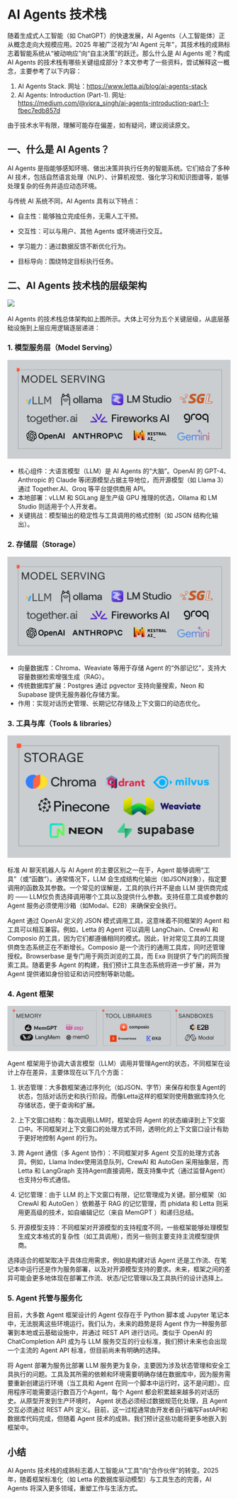 # AI Agents 技术栈

随着生成式人工智能（如 ChatGPT）的快速发展，AI Agents（人工智能体）正从概念走向大规模应用。2025 年被广泛视为“AI Agent 元年”，其技术栈的成熟标志着智能系统从“被动响应”向“自主决策”的跃迁。那么什么是 AI Agents 呢？构成 AI Agents 的技术栈有哪些关键组成部分？本文参考了一些资料，尝试解释这一概念，主要参考了以下内容：

1. AI Agents Stack. 网址：https://www.letta.ai/blog/ai-agents-stack
2. AI Agents: Introduction (Part-1). 网址: https://medium.com/@vipra_singh/ai-agents-introduction-part-1-fbec7edb857d

由于技术水平有限，理解可能存在偏差，如有疑问，建议阅读原文。

## 一、什么是 AI Agents？

AI Agents 是指能够感知环境、做出决策并执行任务的智能系统。它们结合了多种 AI 技术，包括自然语言处理（NLP）、计算机视觉、强化学习和知识图谱等，能够处理复杂的任务并适应动态环境。

与传统 AI 系统不同，AI Agents 具有以下特点：

* 自主性：能够独立完成任务，无需人工干预。

* 交互性：可以与用户、其他 Agents 或环境进行交互。

* 学习能力：通过数据反馈不断优化行为。

* 目标导向：围绕特定目标执行任务。

## 二、AI Agents 技术栈的层级架构

![](https://raw.githubusercontent.com/mogoweb/mywritings/master/book_wechat/2025/202502/images/ai_agent_stack_01.png)

AI Agents 的技术栈总体架构如上图所示。大体上可分为五个关键层级，从底层基础设施到上层应用逻辑逐层递进：

### 1. 模型服务层（Model Serving）

![](https://raw.githubusercontent.com/mogoweb/mywritings/master/book_wechat/2025/202502/images/ai_agent_stack_02.png)

- 核心组件：大语言模型（LLM）是 AI Agents 的“大脑”。OpenAI 的 GPT-4、Anthropic 的 Claude 等闭源模型占据主导地位，而开源模型（如 Llama 3）通过 Together.AI、Groq 等平台提供商用 API。
- 本地部署：vLLM 和 SGLang 是生产级 GPU 推理的优选，Ollama 和 LM Studio 则适用于个人开发者。
- 关键挑战：模型输出的稳定性与工具调用的格式控制（如 JSON 结构化输出）。

### 2. 存储层（Storage）

![](https://raw.githubusercontent.com/mogoweb/mywritings/master/book_wechat/2025/202502/images/ai_agent_stack_02.png)

- 向量数据库：Chroma、Weaviate 等用于存储 Agent 的“外部记忆”，支持大容量数据检索增强生成（RAG）。
- 传统数据库扩展：Postgres 通过 pgvector 支持向量搜索，Neon 和 Supabase 提供无服务器化存储方案。
- 作用：实现对话历史管理、长期记忆存储及上下文窗口的动态优化。

### 3. 工具与库（Tools & libraries）

![](https://raw.githubusercontent.com/mogoweb/mywritings/master/book_wechat/2025/202502/images/ai_agent_stack_03.png)

标准 AI 聊天机器人与 AI Agent 的主要区别之一在于，Agent 能够调用“工具”（或“函数”）。通常情况下，LLM 会生成结构化输出（如JSON对象），指定要调用的函数及其参数。一个常见的误解是，工具的执行并不是由 LLM 提供商完成的 —— LLM仅负责选择调用哪个工具以及提供什么参数。支持任意工具或参数的 Agent 服务必须使用沙箱（如Modal、E2B）来确保安全执行。

Agent 通过 OpenAI 定义的 JSON 模式调用工具，这意味着不同框架的 Agent 和工具可以相互兼容。例如，Letta 的 Agent 可以调用 LangChain、CrewAI 和 Composio 的工具，因为它们都遵循相同的模式。因此，针对常见工具的工具提供商生态系统正在不断增长。Composio 是一个流行的通用工具库，同时还管理授权。Browserbase 是专门用于网页浏览的工具，而 Exa 则提供了专门的网页搜索工具。随着更多 Agent 的构建，我们预计工具生态系统将进一步扩展，并为 Agent 提供诸如身份验证和访问控制等新功能。

### 4. Agent 框架

![](https://raw.githubusercontent.com/mogoweb/mywritings/master/book_wechat/2025/202502/images/ai_agent_stack_04.png)

Agent 框架用于协调大语言模型（LLM）调用并管理Agent的状态，不同框架在设计上存在差异，主要体现在以下几个方面：

1. 状态管理：大多数框架通过序列化（如JSON、字节）来保存和恢复Agent的状态，包括对话历史和执行阶段。而像Letta这样的框架则使用数据库持久化存储状态，便于查询和扩展。

2. 上下文窗口结构：每次调用LLM时，框架会将 Agent 的状态编译到上下文窗口中。不同框架对上下文窗口的处理方式不同，透明化的上下文窗口设计有助于更好地控制 Agent 的行为。

3. 跨 Agent 通信（多 Agent 协作）：不同框架对多 Agent 交互的处理方式各异。例如，Llama Index使用消息队列，CrewAI 和 AutoGen 采用抽象层，而 Letta 和 LangGraph 支持Agent直接调用，既支持集中式（通过监督Agent）也支持分布式通信。

4. 记忆管理：由于 LLM 的上下文窗口有限，记忆管理成为关键。部分框架（如 CrewAI 和 AutoGen ）依赖基于 RAG 的记忆管理，而 phidata 和 Letta 则采用更高级的技术，如自编辑记忆（来自 MemGPT ）和递归总结。

5. 开源模型支持：不同框架对开源模型的支持程度不同，一些框架能够处理模型生成文本格式的复杂性（如工具调用），而另一些则主要支持主流模型提供商。

选择适合的框架取决于具体应用需求，例如是构建对话 Agent 还是工作流、在笔记本中运行还是作为服务部署，以及对开源模型支持的要求。未来，框架之间的差异可能会更多地体现在部署工作流、状态/记忆管理以及工具执行的设计选择上。

### 5. Agent 托管与服务化

目前，大多数 Agent 框架设计的 Agent 仅存在于 Python 脚本或 Jupyter 笔记本中，无法脱离这些环境运行。我们认为，未来的趋势是将 Agent 作为一种服务部署到本地或云基础设施中，并通过 REST API 进行访问。类似于 OpenAI 的 ChatCompletion API 成为与 LLM 服务交互的行业标准，我们预计未来也会出现一个主流的 Agent API 标准，但目前尚未有明确的选择。

将 Agent 部署为服务比部署 LLM 服务更为复杂，主要因为涉及状态管理和安全工具执行的问题。工具及其所需的依赖和环境需要明确存储在数据库中，因为服务需要重新创建运行环境（当工具和 Agent 在同一个脚本中运行时，这不是问题）。应用程序可能需要运行数百万个Agent，每个 Agent 都会积累越来越多的对话历史。从原型开发到生产环境时， Agent 状态必须经过数据规范化处理，且 Agent 交互必须通过 REST API 定义。目前，这一过程通常由开发者自行编写FastAPI和数据库代码完成，但随着 Agent 技术的成熟，我们预计这些功能将更多地嵌入到框架中。


## 小结

AI Agents 技术栈的成熟标志着人工智能从“工具”向“合作伙伴”的转变。2025 年，随着框架标准化（如 Letta 的数据库驱动模型）与工具生态的完善，AI Agents 将深入更多领域，重塑工作与生活方式。

